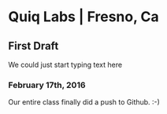 # Quiq Labs | Fresno, Ca 
## First Draft
<p>We could just start typing text here</p>

### February 17th, 2016
<p>Our entire class finally did a push to Github. :-)</p>